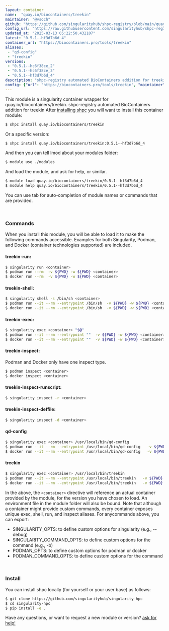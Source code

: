 ```yaml
---
layout: container
name:  "quay.io/biocontainers/treekin"
maintainer: "@vsoch"
github: "https://github.com/singularityhub/shpc-registry/blob/main/quay.io/biocontainers/treekin/container.yaml"
config_url: "https://raw.githubusercontent.com/singularityhub/shpc-registry/main/quay.io/biocontainers/treekin/container.yaml"
updated_at: "2025-03-13 05:22:50.432107"
latest: "0.5.1--hf3d7b6d_4"
container_url: "https://biocontainers.pro/tools/treekin"
aliases:
 - "qd-config"
 - "treekin"
versions:
 - "0.5.1--hc6f38ce_2"
 - "0.5.1--hc6f38ce_3"
 - "0.5.1--hf3d7b6d_4"
description: "shpc-registry automated BioContainers addition for treekin"
config: {"url": "https://biocontainers.pro/tools/treekin", "maintainer": "@vsoch", "description": "shpc-registry automated BioContainers addition for treekin", "latest": {"0.5.1--hf3d7b6d_4": "sha256:d13a42f26ce0f23bfc8beb3caa65297a3aaf0cb786b5fa8811067f6022172e34"}, "tags": {"0.5.1--hc6f38ce_2": "sha256:98a3ac9e950a5636288d1cf83bb1e331cc9336d8e8336a479936e094843ac865", "0.5.1--hc6f38ce_3": "sha256:3f2010a154d6c9031960378fe2c01dca0341038c57d41056be55328d162e5aab", "0.5.1--hf3d7b6d_4": "sha256:d13a42f26ce0f23bfc8beb3caa65297a3aaf0cb786b5fa8811067f6022172e34"}, "docker": "quay.io/biocontainers/treekin", "aliases": {"qd-config": "/usr/local/bin/qd-config", "treekin": "/usr/local/bin/treekin"}}
---
```


This module is a singularity container wrapper for quay.io/biocontainers/treekin.
shpc-registry automated BioContainers addition for treekin
After [installing shpc](#install) you will want to install this container module:


```bash
$ shpc install quay.io/biocontainers/treekin
```

Or a specific version:

```bash
$ shpc install quay.io/biocontainers/treekin:0.5.1--hf3d7b6d_4
```

And then you can tell lmod about your modules folder:

```bash
$ module use ./modules
```

And load the module, and ask for help, or similar.

```bash
$ module load quay.io/biocontainers/treekin/0.5.1--hf3d7b6d_4
$ module help quay.io/biocontainers/treekin/0.5.1--hf3d7b6d_4
```

You can use tab for auto-completion of module names or commands that are provided.

<br>

### Commands

When you install this module, you will be able to load it to make the following commands accessible.
Examples for both Singularity, Podman, and Docker (container technologies supported) are included.

#### treekin-run:

```bash
$ singularity run <container>
$ podman run --rm  -v ${PWD} -w ${PWD} <container>
$ docker run --rm  -v ${PWD} -w ${PWD} <container>
```

#### treekin-shell:

```bash
$ singularity shell -s /bin/sh <container>
$ podman run --it --rm --entrypoint /bin/sh  -v ${PWD} -w ${PWD} <container>
$ docker run --it --rm --entrypoint /bin/sh  -v ${PWD} -w ${PWD} <container>
```

#### treekin-exec:

```bash
$ singularity exec <container> "$@"
$ podman run --it --rm --entrypoint ""  -v ${PWD} -w ${PWD} <container> "$@"
$ docker run --it --rm --entrypoint ""  -v ${PWD} -w ${PWD} <container> "$@"
```

#### treekin-inspect:

Podman and Docker only have one inspect type.

```bash
$ podman inspect <container>
$ docker inspect <container>
```

#### treekin-inspect-runscript:

```bash
$ singularity inspect -r <container>
```

#### treekin-inspect-deffile:

```bash
$ singularity inspect -d <container>
```


#### qd-config

```bash
$ singularity exec <container> /usr/local/bin/qd-config
$ podman run --it --rm --entrypoint /usr/local/bin/qd-config   -v ${PWD} -w ${PWD} <container> -c " $@"
$ docker run --it --rm --entrypoint /usr/local/bin/qd-config   -v ${PWD} -w ${PWD} <container> -c " $@"
```


#### treekin

```bash
$ singularity exec <container> /usr/local/bin/treekin
$ podman run --it --rm --entrypoint /usr/local/bin/treekin   -v ${PWD} -w ${PWD} <container> -c " $@"
$ docker run --it --rm --entrypoint /usr/local/bin/treekin   -v ${PWD} -w ${PWD} <container> -c " $@"
```



In the above, the `<container>` directive will reference an actual container provided
by the module, for the version you have chosen to load. An environment file in the
module folder will also be bound. Note that although a container
might provide custom commands, every container exposes unique exec, shell, run, and
inspect aliases. For anycommands above, you can export:

 - SINGULARITY_OPTS: to define custom options for singularity (e.g., --debug)
 - SINGULARITY_COMMAND_OPTS: to define custom options for the command (e.g., -b)
 - PODMAN_OPTS: to define custom options for podman or docker
 - PODMAN_COMMAND_OPTS: to define custom options for the command

<br>

### Install

You can install shpc locally (for yourself or your user base) as follows:

```bash
$ git clone https://github.com/singularityhub/singularity-hpc
$ cd singularity-hpc
$ pip install -e .
```

Have any questions, or want to request a new module or version? [ask for help!](https://github.com/singularityhub/singularity-hpc/issues)